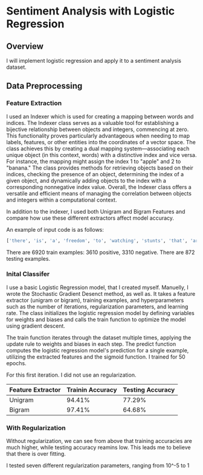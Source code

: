 # Sentiment Analysis with Logistic Regression

## Overview

I will implement logistic regression and apply it to a sentiment analysis dataset.

## Data Preprocessing

 
### Feature Extraction
I used an Indexer which is used for creating a mapping between words and indices. 
The Indexer class serves as a valuable tool for establishing a bijective relationship between objects and integers, commencing at zero. This functionality proves particularly advantageous when needing to map labels, features, or other entities into the coordinates of a vector space. The class achieves this by creating a dual mapping system—associating each unique object (in this context, words) with a distinctive index and vice versa. For instance, the mapping might assign the index 1 to "apple" and 2 to "banana." The class provides methods for retrieving objects based on their indices, checking the presence of an object, determining the index of a given object, and dynamically adding objects to the index with a corresponding nonnegative index value. Overall, the Indexer class offers a versatile and efficient means of managing the correlation between objects and integers within a computational context.

In addition to the indexer, I used both Unigram and Bigram Features and compare how use these different extractors affect model accuracy.

An example of input code is as follows:

```python
['there', 'is', 'a', 'freedom', 'to', 'watching', 'stunts', 'that', 'are', 'this', 'crude', ',', 'this', 'fast-paced', 'and', 'this', 'insane', '.']; label=1 # label = 1 is a positive review
```

There are 6920 train examples: 3610 positive, 3310 negative. There are 872 testing examples.



### Inital Classifer
I use a basic Logistic Regression model, that I created myself. Manuelly, I wrote the Stochastic Gradient Desenct method, as well as. It takes a feature extractor (unigram or bigram), training examples, and hyperparameters such as the number of iterations, regularization parameters, and learning rate. The class initializes the logistic regression model by defining variables for weights and biases and calls the train function to optimize the model using gradient descent. 

The train function iterates through the dataset multiple times, applying the update rule to weights and biases in each step. The predict function computes the logistic regression model's prediction for a single example, utilizing the extracted features and the sigmoid function. I trained for 50 epochs.

For this first iteration. I did not use an regularization.

| Feature Extractor | Trainin Accuracy| Testing Accuracy |
| --------------- | --------------- |---------------|
|Unigram| 94.41%|77.29%|
|Bigram| 97.41%|64.68%|


### With Regularization

Without regularization, we can see from above that training accuracies are much higher, while testing accuracy reamins low. This leads me to believe that there is over fitting.

I tested seven different regularization parameters, ranging from 10^-5 to 1